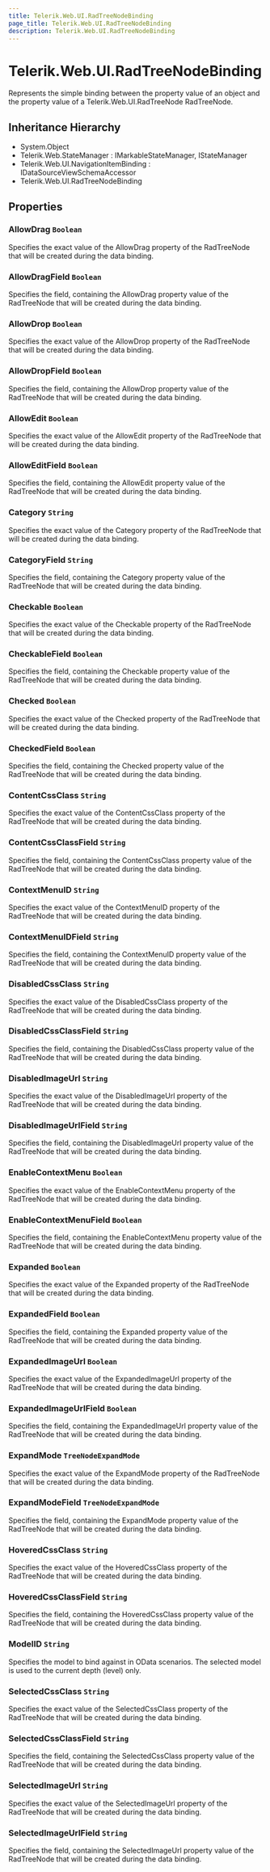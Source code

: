 ```yaml
---
title: Telerik.Web.UI.RadTreeNodeBinding
page_title: Telerik.Web.UI.RadTreeNodeBinding
description: Telerik.Web.UI.RadTreeNodeBinding
---
```


# Telerik.Web.UI.RadTreeNodeBinding

Represents the simple binding between the property value of an object and the property value of a
            	Telerik.Web.UI.RadTreeNode RadTreeNode.

## Inheritance Hierarchy

* System.Object
* Telerik.Web.StateManager : IMarkableStateManager, IStateManager
* Telerik.Web.UI.NavigationItemBinding : IDataSourceViewSchemaAccessor
* Telerik.Web.UI.RadTreeNodeBinding

## Properties

###  AllowDrag `Boolean`

Specifies the exact value of the AllowDrag property of the
            	RadTreeNode that will be created during the data binding.

###  AllowDragField `Boolean`

Specifies the field, containing the AllowDrag property 
            	value of the RadTreeNode that will be created during
            	the data binding.

###  AllowDrop `Boolean`

Specifies the exact value of the AllowDrop property of the
            	RadTreeNode that will be created during the data binding.

###  AllowDropField `Boolean`

Specifies the field, containing the AllowDrop property 
            	value of the RadTreeNode that will be created during
            	the data binding.

###  AllowEdit `Boolean`

Specifies the exact value of the AllowEdit property of the
            	RadTreeNode that will be created during the data binding.

###  AllowEditField `Boolean`

Specifies the field, containing the AllowEdit property 
            	value of the RadTreeNode that will be created during
            	the data binding.

###  Category `String`

Specifies the exact value of the Category property of the
            	RadTreeNode that will be created during the data binding.

###  CategoryField `String`

Specifies the field, containing the Category property 
            	value of the RadTreeNode that will be created during
            	the data binding.

###  Checkable `Boolean`

Specifies the exact value of the Checkable property of the
            	RadTreeNode that will be created during the data binding.

###  CheckableField `Boolean`

Specifies the field, containing the Checkable property 
            	value of the RadTreeNode that will be created during
            	the data binding.

###  Checked `Boolean`

Specifies the exact value of the Checked property of the
            	RadTreeNode that will be created during the data binding.

###  CheckedField `Boolean`

Specifies the field, containing the Checked property 
            	value of the RadTreeNode that will be created during
            	the data binding.

###  ContentCssClass `String`

Specifies the exact value of the ContentCssClass property of the
            	RadTreeNode that will be created during the data binding.

###  ContentCssClassField `String`

Specifies the field, containing the ContentCssClass property 
            	value of the RadTreeNode that will be created during
            	the data binding.

###  ContextMenuID `String`

Specifies the exact value of the ContextMenuID property of the
            	RadTreeNode that will be created during the data binding.

###  ContextMenuIDField `String`

Specifies the field, containing the ContextMenuID property 
            	value of the RadTreeNode that will be created during
            	the data binding.

###  DisabledCssClass `String`

Specifies the exact value of the DisabledCssClass property of the
            	RadTreeNode that will be created during the data binding.

###  DisabledCssClassField `String`

Specifies the field, containing the DisabledCssClass property 
            	value of the RadTreeNode that will be created during
            	the data binding.

###  DisabledImageUrl `String`

Specifies the exact value of the DisabledImageUrl property of the
            	RadTreeNode that will be created during the data binding.

###  DisabledImageUrlField `String`

Specifies the field, containing the DisabledImageUrl property 
            	value of the RadTreeNode that will be created during
            	the data binding.

###  EnableContextMenu `Boolean`

Specifies the exact value of the EnableContextMenu property of the
            	RadTreeNode that will be created during the data binding.

###  EnableContextMenuField `Boolean`

Specifies the field, containing the EnableContextMenu property 
            	value of the RadTreeNode that will be created during
            	the data binding.

###  Expanded `Boolean`

Specifies the exact value of the Expanded property of the
            	RadTreeNode that will be created during the data binding.

###  ExpandedField `Boolean`

Specifies the field, containing the Expanded property 
            	value of the RadTreeNode that will be created during
            	the data binding.

###  ExpandedImageUrl `Boolean`

Specifies the exact value of the ExpandedImageUrl property of the
            	RadTreeNode that will be created during the data binding.

###  ExpandedImageUrlField `Boolean`

Specifies the field, containing the ExpandedImageUrl property 
            	value of the RadTreeNode that will be created during
            	the data binding.

###  ExpandMode `TreeNodeExpandMode`

Specifies the exact value of the ExpandMode property of the
            	RadTreeNode that will be created during the data binding.

###  ExpandModeField `TreeNodeExpandMode`

Specifies the field, containing the ExpandMode property 
            	value of the RadTreeNode that will be created during
            	the data binding.

###  HoveredCssClass `String`

Specifies the exact value of the HoveredCssClass property of the
            	RadTreeNode that will be created during the data binding.

###  HoveredCssClassField `String`

Specifies the field, containing the HoveredCssClass property 
            	value of the RadTreeNode that will be created during
            	the data binding.

###  ModelID `String`

Specifies the model to bind against in OData scenarios. The selected model is used
            to the current depth (level) only.

###  SelectedCssClass `String`

Specifies the exact value of the SelectedCssClass property of the
            	RadTreeNode that will be created during the data binding.

###  SelectedCssClassField `String`

Specifies the field, containing the SelectedCssClass property 
            	value of the RadTreeNode that will be created during
            	the data binding.

###  SelectedImageUrl `String`

Specifies the exact value of the SelectedImageUrl property of the
            	RadTreeNode that will be created during the data binding.

###  SelectedImageUrlField `String`

Specifies the field, containing the SelectedImageUrl property 
            	value of the RadTreeNode that will be created during
            	the data binding.

